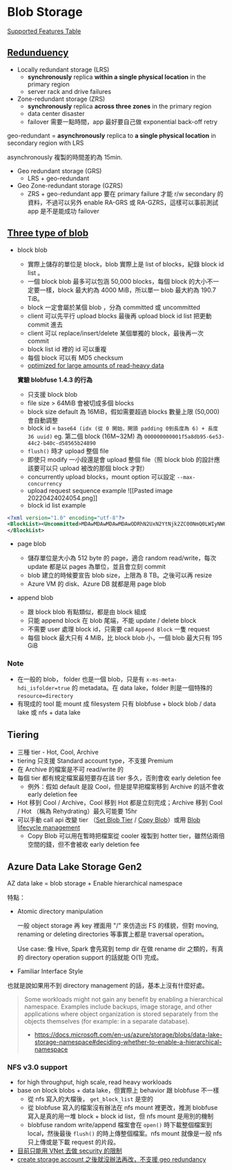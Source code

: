 # Blob Storage
[Supported Features Table](https://docs.microsoft.com/en-us/azure/storage/blobs/storage-feature-support-in-storage-accounts)

## [Redunduency](https://docs.microsoft.com/en-us/azure/storage/common/storage-redundancy) 
- Locally redundant storage (LRS)
	- **synchronously** replica **within a single physical location** in the primary region
	- server rack and drive failures
- Zone-redundant storage (ZRS)
	- **synchronously** replica **across three zones** in the primary region
	- data center disaster
	- failover 需要一點時間，app 最好要自己做 exponential back-off retry

geo-redundant = **asynchronously** replica to **a single physical location** in secondary region with LRS

asynchronously 複製的時間差約為 15min.
- Geo redundant storage (GRS)
	- LRS + geo-redundant
- Geo Zone-redundant storage (GZRS)
	- ZRS + geo-redundant
app 要在 primary failure 才能 r/w secondary 的資料，不過可以另外 enable RA-GRS 或 RA-GZRS，這樣可以事前測試 app 是不是能成功 failover

## [Three type of blob](https://docs.microsoft.com/en-us/rest/api/storageservices/understanding-block-blobs--append-blobs--and-page-blobs)
- block blob
	- 實際上儲存的單位是 block，blob 實際上是 list of blocks，紀錄 block id list 。
	- 一個 block blob 最多可以包涵 50,000 blocks，每個 block 的大小不一定要一樣，block 最大約為 4000 MiB，所以單一 blob 最大約為 190.7 TiB。
	- block 一定會屬於某個 blob ，分為 committed 或 uncommitted
	- client 可以先平行 upload blocks 最後再 upload block id list 把更動 commit 進去
	- client 可以 replace/insert/delete 某個單獨的 block，最後再一次 commit
	- block list id 裡的 id 可以重複
	- 每個 block 可以有 MD5 checksum
	- [optimized for large amounts of read-heavy data](https://docs.microsoft.com/en-us/azure/storage/blobs/network-file-system-protocol-support#data-stored-as-block-blobs)

	**實驗 blobfuse 1.4.3 的行為**
	- 只支援 block blob
	- file size > 64MiB 會被切成多個 blocks
	- block size default 為 16MiB，假如需要超過 blocks 數量上限 (50,000) 會自動調整
	- block id = `base64 (idx (從 0 開始，開頭 padding 0到長度為 6) + 長度 36 uuid)`  eg. 第二個 block (16M~32M) 為  `000000000001f5a8db95-6e53-44c2-b40c-d58565b24890`
	- `flush()` 時才 upload 整個 file
	- 即使只 modify 一小段還是會 upload 整個 file（照 block blob 的設計應該要可以只 upload 被改的那個 block 才對）
	- concurrently upload blocks，mount option 可以設定 `--max-concurrency`
	- upload request sequence example ![[Pasted image 20220424024054.png]]
	- block id list example
```xml
<?xml version="1.0" encoding="utf-8"?>
<BlockList><Uncommitted>MDAwMDAwMDAwMDAwODRhN2UxN2YtNjk2ZC00NmQ0LWIyNWQtM2QzZWQ1OTRiYmIw</Uncommitted><Uncommitted>MDAwMDAwMDAwMDAxZjVhOGRiOTUtNmU1My00NGMyLWI0MGMtZDU4NTY1YjI0ODkw</Uncommitted><Uncommitted>MDAwMDAwMDAwMDAyNGNiZjZjOGQtMDIxYS00OTZiLWFkMDQtMjMwM2QzZjBjZGMx</Uncommitted><Uncommitted>MDAwMDAwMDAwMDAzYmVhMjc1OTAtODI3Ny00YjAwLThmOWEtOGVhOGNiODYxNjQz</Uncommitted><Uncommitted>MDAwMDAwMDAwMDA0OTM5N2U1YTMtYWExMi00N2MwLWE4MmQtMTFiYWJhYzJlMmQz</Uncommitted>
</BlockList>
```

- page blob
	- 儲存單位是大小為 512 byte 的 page，適合 random read/write，每次 update 都是以 pages 為單位，並且會立刻 commit
	- blob 建立的時候要宣告 blob size，上限為 8 TB。之後可以再 resize
	- Azure VM 的 disk、Azure DB 就都是用 page blob

- append blob
	- 跟 block blob 有點類似，都是由 block 組成
	- 只能 append block 在 blob 尾端，不能 update / delete block
	- 不需要 user 處理 block id，只需要 call  `Append Block`  一隻 request
	- 每個 block 最大只有 4 MiB，比 block blob 小，一個 blob 最大只有 195 GiB

### Note
* 在一般的 blob， folder 也是一個 blob，只是有 `x-ms-meta-hdi_isfolder=true` 的 metadata。在 data lake，folder 則是一個特殊的 `resource=directory`
* 有現成的 tool 能 mount 成 filesystem 只有 blobfuse + block blob / data lake 或 nfs + data lake

## Tiering
- 三種 tier - Hot, Cool, Archive
- tiering 只支援 Standard account type，不支援 Premium
- 在 Archive 的檔案是不可 read/write 的
- 每個 tier 都有規定檔案最短要存在該 tier 多久，否則會收 early deletion fee
	- 例外：假如 default 是設 Cool，但是提早把檔案移到 Archive 的話不會收 early deletion fee
- Hot 移到 Cool / Archive，Cool 移到 Hot 都是立刻完成；Archive 移到 Cool / Hot （稱為 Rehydrating）最久可能要 15hr
- 可以手動 call api 改變 tier （[Set Blob Tier](https://docs.microsoft.com/en-us/rest/api/storageservices/set-blob-tier) / [Copy Blob](https://docs.microsoft.com/en-us/rest/api/storageservices/copy-blob)）或用 [Blob lifecycle management](https://docs.microsoft.com/en-us/azure/storage/blobs/lifecycle-management-overview)
	- Copy Blob 可以用在暫時把檔案從 cooler 複製到 hotter tier，雖然佔兩倍空間的錢，但不會被收 early deletion fee

## Azure Data Lake Storage Gen2
AZ data lake = blob storage + Enable hierarchical namespace

特點：
- Atomic directory manipulation
	
	一般 object storage 再 key 裡面用 "/" 來仿造出 FS 的樣貌，但對 moving, renaming or deleting directories 等事實上都是 traversal operation。
	
	Use case: 像 Hive, Spark 會先寫到 temp dir 在做 rename dir 之類的，有真的 directory operation support 的話就能 O(1) 完成。

- Familiar Interface Style

也就是說如果用不到 directory management 的話，基本上沒有什麼好處。
> Some workloads might not gain any benefit by enabling a hierarchical namespace. Examples include backups, image storage, and other applications where object organization is stored separately from the objects themselves (for example: in a separate database).
> - https://docs.microsoft.com/en-us/azure/storage/blobs/data-lake-storage-namespace#deciding-whether-to-enable-a-hierarchical-namespace

### NFS v3.0 support
- for high throughput, high scale, read heavy workloads
- base on block blobs + data lake，但實際上 behavior 跟 blobfuse 不一樣
	- 從 nfs 寫入的大檔後， `get_block_list` 是空的
	- 從 blobfuse 寫入的檔案沒有辦法在 nfs mount 裡更改，推測 blobfuse 寫入是真的用一堆 block + block id list，但 nfs mount 是用別的機制
	- blobfuse random write/append 檔案會在 `open()` 時下載整個檔案到 local，然後最後 `flush()` 的時上傳整個檔案。nfs mount 就像是一般 nfs 只上傳或是下載 request 的片段。
- [目前只能用 VNet 去做 security 的限制](https://docs.microsoft.com/en-us/azure/storage/blobs/network-file-system-protocol-support#network-security)
- [create storage account 之後就沒辦法再改，不支援 geo redundancy](https://docs.microsoft.com/en-us/azure/storage/blobs/network-file-system-protocol-known-issues)

